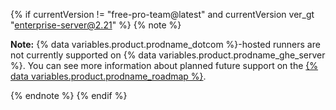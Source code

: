 {% if currentVersion != "free-pro-team@latest" and currentVersion ver_gt "enterprise-server@2.21" %}
{% note %}

**Note:** {% data variables.product.prodname_dotcom %}-hosted runners are not currently supported on {% data variables.product.prodname_ghe_server %}. You can see more information about planned future support on the [{% data variables.product.prodname_roadmap %}](https://github.com/github/roadmap/issues/72).

{% endnote %}
{% endif %}
